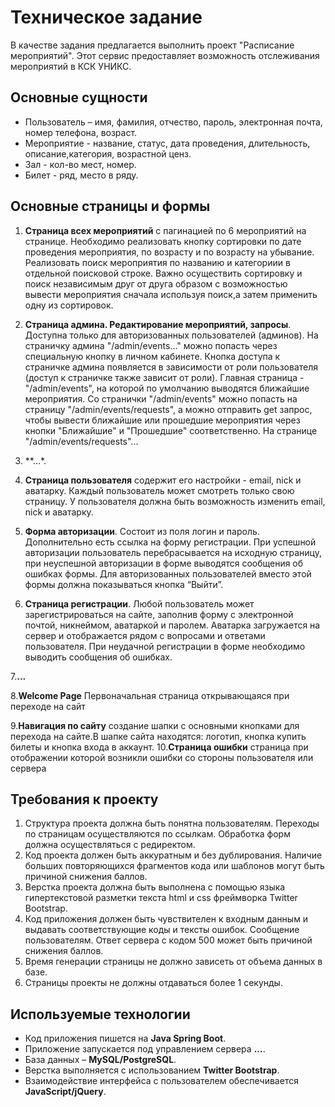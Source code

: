 # Техническое задание
В качестве задания предлагается выполнить проект "Расписание мероприятий". Этот сервис предоставляет возможность отслеживания мероприятий в КСК УНИКС.

## Основные сущности
- Пользователь – имя, фамилия, отчество, пароль, электронная почта, номер телефона, возраст.
- Мероприятие - название, статус, дата проведения, длительность, описание,категория, возрастной ценз.
- Зал - кол-во мест, номер.
- Билет - ряд, место в ряду.

## Основные страницы и формы
1. **Страница всех мероприятий** с пагинацией по 6 мероприятий на странице. Необходимо реализовать кнопку сортировки по дате проведения мероприятия, по  возрасту и по возрасту на убывание. Реализовать поиск мероприятия по названию и категориии в отдельной поисковой строке. Важно осуществить сортировку и поиск независимым друг от друга образом с возможностью вывести мероприятия сначала используя поиск,а затем применить одну из сортировок.

2. **Страница админа. Редактирование мероприятий, запросы**. Доступна только для авторизованных пользователей (админов). На страничку админа "/admin/events..." можно попасть через специальную кнопку в личном кабинете. Кнопка доступа к страничке админа появляется в зависимости от роли пользователя (доступ к страничке также зависит от роли). Главная страница - "/admin/events", на которой по умолчанию выводятся ближайшие мероприятия. Со странички "/admin/events" можно попасть на страницу "/admin/events/requests", а можно отправить get запрос, чтобы вывести ближайшие или прошедшие мероприятия через кнопки "Ближайшие" и "Прошедшие" соответственно. 
  На странице "/admin/events/requests"...

3. **...*. 


4. **Страница пользователя** содержит его настройки - email, nick и аватарку. Каждый пользователь может смотреть только свою страницу. У пользователя должна быть возможность изменить email, nick и аватарку.


5. **Форма авторизации**. Состоит из поля логин и пароль. Дополнительно есть ссылка на форму регистрации. При успешной авторизации пользователь перебрасывается на исходную страницу, при неуспешной авторизации в форме выводятся сообщения об ошибках формы. Для авторизованных пользователей вместо этой формы должна показываться кнопка “Выйти”.


6. **Страница регистрации**. Любой пользователь может зарегистрироваться на сайте, заполнив форму с электронной почтой, никнеймом, аватаркой и паролем. Аватарка загружается на сервер и отображается рядом с вопросами и ответами пользователя. При неудачной регистрации в форме необходимо выводить сообщения об ошибках.

7.**...**

8.**Welcome Page** Первоначальная страница открывающаяся при переходе на сайт

9.**Навигация по сайту** создание шапки с основными кнопками для перехода на сайте.В шапке сайта находятся: логотип, кнопка купить билеты и кнопка входа в аккаунт.
10.**Страница ошибки** страница при отображении которой возникли ошибки со стороны пользователя или сервера

## Требования к проекту
1. Структура проекта должна быть понятна пользователям. Переходы по страницам осуществляются по ссылкам. Обработка форм должна осуществляться с редиректом.
2. Код проекта должен быть аккуратным и без дублирования. Наличие больших повторяющихся фрагментов кода или шаблонов могут быть причиной снижения баллов.
3. Верстка проекта должна быть выполнена с помощью языка гипертекстовой разметки текста html и css фреймворка Twitter Bootstrap.
4. Код приложения должен быть чувствителен к входным данным и выдавать соответствующие коды и тексты ошибок. Сообщение пользователям. Ответ сервера с кодом 500 может быть причиной снижения баллов.
5. Время генерации страницы не должно зависеть от объема данных в базе.
6. Страницы проекты не должны отдаваться более 1 секунды.

## Используемые технологии
- Код приложения пишется на **Java Spring Boot**.
- Приложение запускается под управлением сервера **...**.
- База данных – **MySQL/PostgreSQL**.
- Верстка выполняется с использованием **Twitter Bootstrap**.
- Взаимодействие интерфейса с пользователем обеспечивается **JavaScript/jQuery**.
